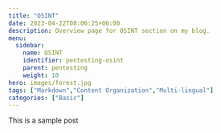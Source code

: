```yaml
---
title: "OSINT"
date: 2023-04-22T08:06:25+06:00
description: Overview page for OSINT section on my blog.
menu:
  sidebar:
    name: OSINT
    identifier: pentesting-osint
    parent: pentesting
    weight: 10
hero: images/forest.jpg
tags: ["Markdown","Content Organization","Multi-lingual"]
categories: ["Basic"]
---
```


This is a sample post
